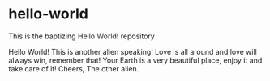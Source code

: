 # hello-world
This is the baptizing Hello World! repository

Hello World! 
This is another alien speaking! Love is all around and love will always win, remember that! 
Your Earth is a very beautiful place, enjoy it and take care of it! 
Cheers, 
The other alien. 
